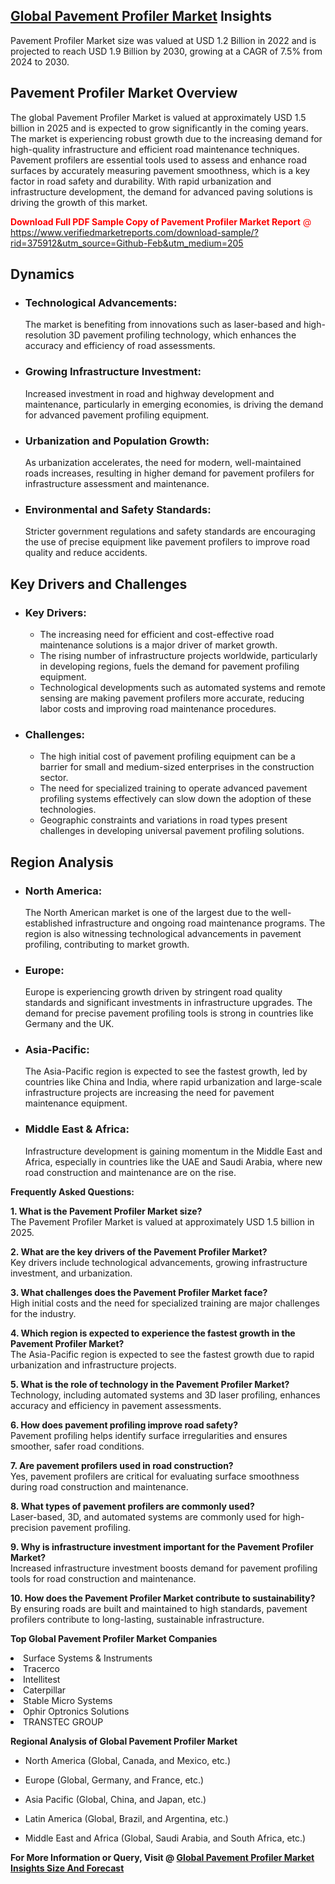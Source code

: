 <h2><a href="https://www.verifiedmarketreports.com/download-sample/?rid=375912&amp;utm_source=Github&amp;utm_medium=205" target="_blank">Global Pavement Profiler Market</a> Insights</h2><p>Pavement Profiler Market size was valued at USD 1.2 Billion in 2022 and is projected to reach USD 1.9 Billion by 2030, growing at a CAGR of 7.5% from 2024 to 2030.</p><p> <h2>Pavement Profiler Market Overview</h2> <p>The global Pavement Profiler Market is valued at approximately USD 1.5 billion in 2025 and is expected to grow significantly in the coming years. The market is experiencing robust growth due to the increasing demand for high-quality infrastructure and efficient road maintenance techniques. Pavement profilers are essential tools used to assess and enhance road surfaces by accurately measuring pavement smoothness, which is a key factor in road safety and durability. With rapid urbanization and infrastructure development, the demand for advanced paving solutions is driving the growth of this market.</p> <p><p><span class=""><span style="color: #ff0000;"><strong>Download Full PDF Sample Copy of Pavement Profiler Market Report</strong> @ </span><a href="https://www.verifiedmarketreports.com/download-sample/?rid=375912&amp;utm_source=Github-Feb&amp;utm_medium=205" target="_blank">https://www.verifiedmarketreports.com/download-sample/?rid=375912&amp;utm_source=Github-Feb&amp;utm_medium=205</a></span></p></p> <h2>Dynamics</h2> <ul> <li><h3>Technological Advancements:</h3> The market is benefiting from innovations such as laser-based and high-resolution 3D pavement profiling technology, which enhances the accuracy and efficiency of road assessments.</li> <li><h3>Growing Infrastructure Investment:</h3> Increased investment in road and highway development and maintenance, particularly in emerging economies, is driving the demand for advanced pavement profiling equipment.</li> <li><h3>Urbanization and Population Growth:</h3> As urbanization accelerates, the need for modern, well-maintained roads increases, resulting in higher demand for pavement profilers for infrastructure assessment and maintenance.</li> <li><h3>Environmental and Safety Standards:</h3> Stricter government regulations and safety standards are encouraging the use of precise equipment like pavement profilers to improve road quality and reduce accidents.</li> </ul> <h2>Key Drivers and Challenges</h2> <ul> <li><h3>Key Drivers:</h3> <ul> <li>The increasing need for efficient and cost-effective road maintenance solutions is a major driver of market growth.</li> <li>The rising number of infrastructure projects worldwide, particularly in developing regions, fuels the demand for pavement profiling equipment.</li> <li>Technological developments such as automated systems and remote sensing are making pavement profilers more accurate, reducing labor costs and improving road maintenance procedures.</li> </ul> </li> <li><h3>Challenges:</h3> <ul> <li>The high initial cost of pavement profiling equipment can be a barrier for small and medium-sized enterprises in the construction sector.</li> <li>The need for specialized training to operate advanced pavement profiling systems effectively can slow down the adoption of these technologies.</li> <li>Geographic constraints and variations in road types present challenges in developing universal pavement profiling solutions.</li> </ul> </li> </ul> <h2>Region Analysis</h2> <ul> <li><h3>North America:</h3> The North American market is one of the largest due to the well-established infrastructure and ongoing road maintenance programs. The region is also witnessing technological advancements in pavement profiling, contributing to market growth.</li> <li><h3>Europe:</h3> Europe is experiencing growth driven by stringent road quality standards and significant investments in infrastructure upgrades. The demand for precise pavement profiling tools is strong in countries like Germany and the UK.</li> <li><h3>Asia-Pacific:</h3> The Asia-Pacific region is expected to see the fastest growth, led by countries like China and India, where rapid urbanization and large-scale infrastructure projects are increasing the need for pavement maintenance equipment.</li> <li><h3>Middle East & Africa:</h3> Infrastructure development is gaining momentum in the Middle East and Africa, especially in countries like the UAE and Saudi Arabia, where new road construction and maintenance are on the rise.</li> </ul> <p><strong>Frequently Asked Questions:</strong></p> <p><strong>1. What is the Pavement Profiler Market size?</strong><br> The Pavement Profiler Market is valued at approximately USD 1.5 billion in 2025.</p> <p><strong>2. What are the key drivers of the Pavement Profiler Market?</strong><br> Key drivers include technological advancements, growing infrastructure investment, and urbanization.</p> <p><strong>3. What challenges does the Pavement Profiler Market face?</strong><br> High initial costs and the need for specialized training are major challenges for the industry.</p> <p><strong>4. Which region is expected to experience the fastest growth in the Pavement Profiler Market?</strong><br> The Asia-Pacific region is expected to see the fastest growth due to rapid urbanization and infrastructure projects.</p> <p><strong>5. What is the role of technology in the Pavement Profiler Market?</strong><br> Technology, including automated systems and 3D laser profiling, enhances accuracy and efficiency in pavement assessments.</p> <p><strong>6. How does pavement profiling improve road safety?</strong><br> Pavement profiling helps identify surface irregularities and ensures smoother, safer road conditions.</p> <p><strong>7. Are pavement profilers used in road construction?</strong><br> Yes, pavement profilers are critical for evaluating surface smoothness during road construction and maintenance.</p> <p><strong>8. What types of pavement profilers are commonly used?</strong><br> Laser-based, 3D, and automated systems are commonly used for high-precision pavement profiling.</p> <p><strong>9. Why is infrastructure investment important for the Pavement Profiler Market?</strong><br> Increased infrastructure investment boosts demand for pavement profiling tools for road construction and maintenance.</p> <p><strong>10. How does the Pavement Profiler Market contribute to sustainability?</strong><br> By ensuring roads are built and maintained to high standards, pavement profilers contribute to long-lasting, sustainable infrastructure.</p> </p><p><strong>Top Global Pavement Profiler Market Companies</strong></p><div data-test-id=""><p><li>Surface Systems & Instruments</li><li> Tracerco</li><li> Intellitest</li><li> Caterpillar</li><li> Stable Micro Systems</li><li> Ophir Optronics Solutions</li><li> TRANSTEC GROUP</li></p><div><strong>Regional Analysis of&nbsp;Global Pavement Profiler Market</strong></div><ul><li dir="ltr"><p dir="ltr">North America&nbsp;(Global, Canada, and Mexico, etc.)</p></li><li dir="ltr"><p dir="ltr">Europe (Global, Germany, and France, etc.)</p></li><li dir="ltr"><p dir="ltr">Asia Pacific&nbsp;(Global, China, and Japan, etc.)</p></li><li dir="ltr"><p dir="ltr">Latin America&nbsp;(Global, Brazil, and Argentina, etc.)</p></li><li dir="ltr">Middle East and Africa&nbsp;(Global, Saudi Arabia, and South Africa, etc.)</li></ul><p><strong>For More Information or Query, Visit @&nbsp;</strong><strong><a href="https://www.verifiedmarketreports.com/product/pavement-profiler-market/?utm_source=Github&amp;utm_medium=205" target="_blank">Global Pavement Profiler Market Insights Size And Forecast</a></strong></p></div>
